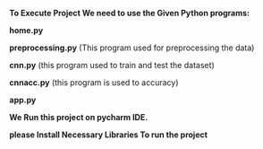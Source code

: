<b>To Execute Project We need to use the Given Python programs:</b>

<b>home.py</b>

<b>preprocessing.py</b> (This program used for preprocessing the data) 

<b>cnn.py</b> (this program used to train and test the dataset)

<b>cnnacc.py</b> (this program is used to accuracy)

<b>app.py</b>

**We Run this project on pycharm IDE.**

**please Install Necessary Libraries To run the project**
